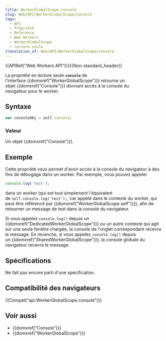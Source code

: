 ```yaml
---
title: WorkerGlobalScope.console
slug: Web/API/WorkerGlobalScope/console
tags:
  - API
  - Propriété
  - Reference
  - Web Workers
  - WorkerGlobalScope
  - lecture seule
translation_of: Web/API/WorkerGlobalScope/console
---
```

{{APIRef("Web Workers API")}}{{Non-standard_header}}

La propriété en lecture seule **`console`** de l'interface {{domxref("WorkerGlobalScope")}} retourne un objet {{domxref("Console")}} donnant accès à la console du navigateur pour le worker.

## Syntaxe

```js
var consoleObj = self.console;
```

### Valeur

Un objet {{domxref("Console")}}.

## Exemple

Cette propriété vous permet d'avoir accès à la console du navigateur à des fins de débogage dans un worker. Par exemple, vous pouvez appeler

```js
console.log('test');
```

dans un worker (qui est tout simplement l'équivalent de `self.console.log('test');`, car appelé dans le contexte du worker, qui peut être référencé par {{domxref("WorkerGlobalScope.self")}}), afin de retourner un message de test dans la console du navigateur.

Si vous appelez `console.log()` depuis un {{domxref("DedicatedWorkerGlobalScope")}} ou un autre contexte qui agit sur une seule fenêtre chargée, la console de l'onglet correspondant recevra le message. En revanche, si vous appelez `console.log()` depuis un {{domxref("SharedWorkerGlobalScope")}}, la console globale du navigateur recevra le message.

## Spécifications

Ne fait pas encore parti d'une spécification.

## Compatibilité des navigateurs

{{Compat("api.WorkerGlobalScope.console")}}

## Voir aussi

- {{domxref("Console")}}
- {{domxref("WorkerGlobalScope")}}
